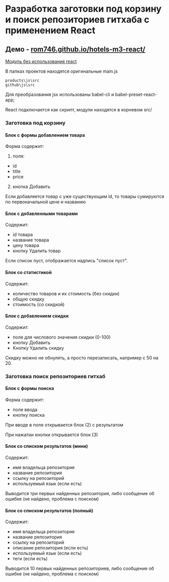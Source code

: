 # Разработка заготовки под корзину и поиск репозиториев гитхаба с применением React

## Демо - [rom746.github.io/hotels-m3-react/](https://rom746.github.io/hotels-m3-react/)

[Модуль без использования react](https://github.com/Rom746/hotels-m3)

В папках проектов находятся оригинальные main.js

    products\js\src
    github\js\src

Для преобразования jsx использованы babel-cli и babel-preset-react-app;

React подключается как скрипт, модули находятся в корневом src/

### Заготовка под корзину

#### Блок с формы добавлением товара

Форма содержит:

1. поля:

- id
- title
- price

2. кнопка Добавить

Если добавляется товар с уже существующим id, то товары сумируются по первоначальной цене и названию

#### Блок с добавленными товарами

Содержит:

- id товара
- название товара
- цену товара
- кнопку Удалить товар

Если список пуст, отображается надпись "список пуст".

#### Блок со статистикой

Содержит:

- количество товаров и их стоимость (без скидки)
- общую скидку
- стоимость (со скидкой)

#### Блок с добавлением скидки

Содержит:

- поле для числового значения скидки (0-100)
- кнопку Добавить
- Кнопку Удалить скидку

Скидку можно не обнулять, а просто перезаписать, например с 50 на 20.



### Заготовка поиск репозиториев гитхаб

#### Блок с формы поиска

Форма содержит:

- поле ввода
- кнопку поиска

При вводе в поле открывается блок (2) с результатом

При нажатии кнопки открывается блок (3)

#### Блок со списком результатов (мини)

Содержит:

- имя владельца репозитория
- название репозитория
- ссылку на репозиторий
- используемый язык (если есть)

Выводится три первых найденных репозитория, либо сообщение об ошибке (не найдено, проблема с поиском)

#### Блок со списком результатов (полный)

Содержит:

- имя владельца репозитория
- название репозитория
- ссылку на репозиторий
- описание репозитория (если есть)
- используемый язык (если есть)
- теги (если есть)

Выводится 10 первых найденных репозиториев, либо сообщение об ошибке (не найдено, проблема с поиском)
